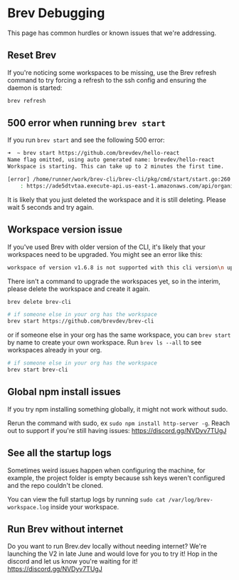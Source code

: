 # Brev Debugging

This page has common hurdles or known issues that we're addressing.


##  Reset Brev
If you're noticing some workspaces to be missing, use the Brev refresh command to try forcing a refresh to the ssh config and ensuring the daemon is started:

```zsh
brev refresh
```
##  500 error when running `brev start`
If you run `brev start` and see the following 500 error:

```zsh
➜  ~ brev start https://github.com/brevdev/hello-react
Name flag omitted, using auto generated name: brevdev/hello-react
Workspace is starting. This can take up to 2 minutes the first time.

[error] /home/runner/work/brev-cli/brev-cli/pkg/cmd/start/start.go:260 
	: https://ade5dtvtaa.execute-api.us-east-1.amazonaws.com/api/organizations/ejmrvoj8m/workspaces?utm_source=cli 500 Internal Server Error
```
It is likely that you just deleted the workspace and it is still deleting. Please wait 5 seconds and try again.


## Workspace version issue
If you've used Brev with older version of the CLI, it's likely that your workspaces need to be upgraded. You might see an error like this:

```zsh
workspace of version v1.6.8 is not supported with this cli version\n upgrade your workspace or downgrade your cli"
```

There isn't a command to upgrade the workspaces yet, so in the interim, please delete the workspace and create it again.

```zsh
brev delete brev-cli
```

```zsh
# if someone else in your org has the workspace
brev start https://github.com/brevdev/brev-cli 
```

or if someone else in your org has the same workspace, you can `brev start` by name to create your own workspace. Run `brev ls --all` to see workspaces already in your org.

```zsh
# if someone else in your org has the workspace
brev start brev-cli 
```

##  Global npm install issues
If you try npm installing something globally, it might not work without sudo.

Rerun the command with sudo, ex `sudo npm install http-server -g`. Reach out to support if you're still having issues: https://discord.gg/NVDyv7TUgJ

##  See all the startup logs
Sometimes weird issues happen when configuring the machine, for example, the project folder is empty because ssh keys weren't configured and the repo couldn't be cloned. 

You can view the full startup logs by running `sudo cat /var/log/brev-workspace.log` inside your workspace.

##  Run Brev without internet
Do you want to run Brev.dev locally without needing internet? We're launching the V2 in late June and would love for you to try it! Hop in the discord and let us know you're waiting for it! https://discord.gg/NVDyv7TUgJ
